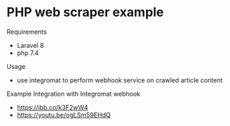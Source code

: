 # PHP web scraper example

Requirements
- Laravel 8
- php 7.4

Usage
- use integromat to perform webhook service on crawled article content

Example
Integration with Integromat webhook
- https://ibb.co/k3F2wW4
- https://youtu.be/ogLSm59EHdQ
